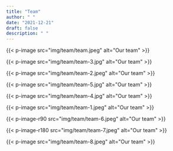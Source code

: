 ```yaml
---
title: "Team"
author: " "
date: "2021-12-21"
draft: false
description: " "
---
```


{{< p-image src="img/team/team.jpeg" alt="Our team" >}}

{{< p-image src="img/team/team-3.jpg" alt="Our team" >}}

{{< p-image src="img/team/team-2.jpeg" alt="Our team" >}}

{{< p-image src="img/team/team-5.jpg" alt="Our team" >}}

{{< p-image src="img/team/team-4.jpg" alt="Our team" >}}

{{< p-image src="img/team/team-1.jpeg" alt="Our team" >}}

{{< p-image-r90 src="img/team/team-6.jpeg" alt="Our team" >}}

{{< p-image-r180 src="img/team/team-7.jpeg" alt="Our team" >}}

{{< p-image src="img/team/team-8.jpeg" alt="Our team" >}}